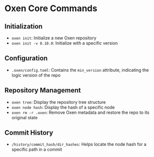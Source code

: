 # Oxen Core Commands

## Initialization
- `oxen init`: Initialize a new Oxen repository
- `oxen init -v 0.10.0`: Initialize with a specific version

## Configuration
- `.oxen/config.toml`: Contains the `min_version` attribute, indicating the logic version of the repo

## Repository Management
- `oxen tree`: Display the repository tree structure
- `oxen node hash`: Display the hash of a specific node
- `oxen rm -r .oxen`: Remove Oxen metadata and restore the repo to its original state

## Commit History
- `/history/commit_hash/dir_hashes`: Helps locate the node hash for a specific path in a commit